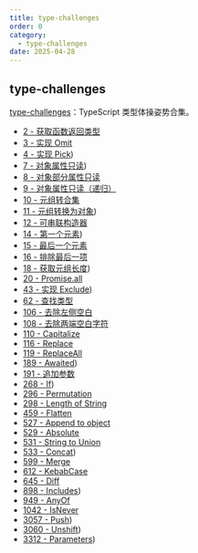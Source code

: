 ```yaml
---
title: type-challenges
order: 0
category:
  - type-challenges
date: 2025-04-28
---
```


## type-challenges

[type-challenges](https://github.com/type-challenges/type-challenges)：TypeScript 类型体操姿势合集。

- [2 - 获取函数返回类型](./00002-medium-huo-qu-han-shu-fan-hui-lei-xing.md)
- [3 - 实现 Omit](./00003-medium-shi-xian-omit.md)
- [4 - 实现 Pick](./00004-easy-shi-xian-pick.md))
- [7 - 对象属性只读](./00007-easy-dui-xiang-shu-xing-zhi-du.md))
- [8 - 对象部分属性只读](./00008-medium-dui-xiang-bu-fen-shu-xing-zhi-du.md)
- [9 - 对象属性只读（递归）](./00009-medium-dui-xiang-shu-xing-zhi-du-di-gui.md)
- [10 - 元组转合集](./00010-medium-yuan-zu-zhuan-he-ji.md)
- [11 - 元组转换为对象](./00011-easy-yuan-zu-zhuan-huan-wei-dui-xiang.md))
- [12 - 可串联构造器](./00012-medium-ke-chuan-lian-gou-zao-qi.md)
- [14 - 第一个元素](./00014-easy-di-yi-ge-yuan-su.md))
- [15 - 最后一个元素](./00015-medium-zui-hou-yi-ge-yuan-su.md)
- [16 - 排除最后一项](./00016-medium-pai-chu-zui-hou-yi-xiang.md)
- [18 - 获取元组长度](./00018-easy-huo-qu-yuan-zu-zhang-du.md))
- [20 - Promise.all](./00020-medium-promise-all.md)
- [43 - 实现 Exclude](./00043-easy-shi-xian-exclude.md))
- [62 - 查找类型](./00062-medium-cha-zhao-lei-xing.md)
- [106 - 去除左侧空白](./00106-medium-qu-chu-zuo-ce-kong-bai.md)
- [108 - 去除两端空白字符](./00108-medium-qu-chu-liang-duan-kong-bai-zi-fu.md)
- [110 - Capitalize](./00110-medium-capitalize.md)
- [116 - Replace](./00116-medium-replace.md)
- [119 - ReplaceAll](./00119-medium-replaceall.md)
- [189 - Awaited](./00189-easy-awaited.md))
- [191 - 追加参数](./00191-medium-zhui-jia-can-shu.md)
- [268 - If](./00268-easy-if.md))
- [296 - Permutation](./00296-medium-permutation.md)
- [298 - Length of String](./00298-medium-length-of-string.md)
- [459 - Flatten](./00459-medium-flatten.md)
- [527 - Append to object](./00527-medium-append-to-object.md)
- [529 - Absolute](./00529-medium-absolute.md)
- [531 - String to Union](./00531-medium-string-to-union.md)
- [533 - Concat](./00533-easy-concat.md))
- [599 - Merge](./00599-medium-merge.md)
- [612 - KebabCase](./00612-medium-kebabcase.md)
- [645 - Diff](./00645-medium-diff.md)
- [898 - Includes](./00898-easy-includes.md))
- [949 - AnyOf](./00949-medium-anyof.md)
- [1042 - IsNever](./01042-medium-isnever.md)
- [3057 - Push](./03057-easy-push.md))
- [3060 - Unshift](./03060-easy-unshift.md))
- [3312 - Parameters](./03312-easy-parameters.md))
